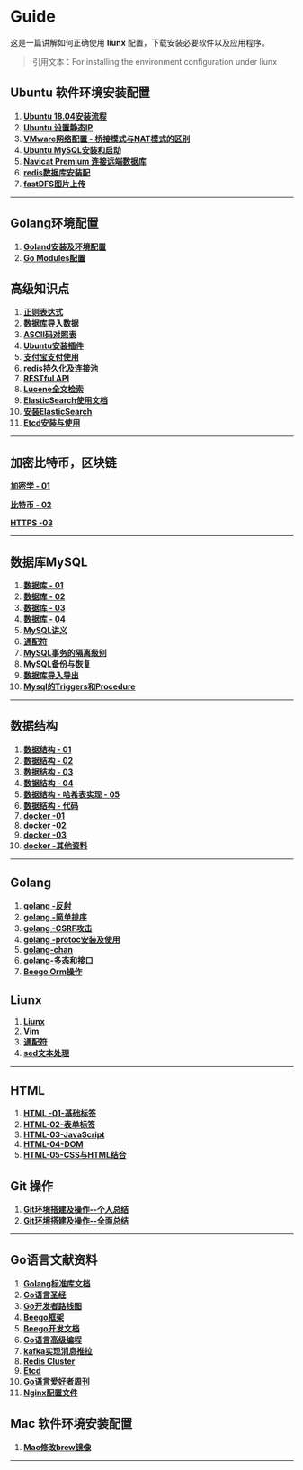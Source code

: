 # Guide

这是一篇讲解如何正确使用 **liunx** 配置，下载安装必要软件以及应用程序。

> 引用文本：For installing the environment configuration under liunx

## Ubuntu 软件环境安装配置

1. [**Ubuntu 18.04安装流程**](https://github.com/shumintao/conf/blob/master/pdf/153941436200.pdf)
2. [**Ubuntu 设置静态IP**](https://github.com/shumintao/conf/blob/master/ubuntu%E8%AE%BE%E7%BD%AE%E9%9D%99%E6%80%81IP.md)
3. [**VMware网络配置 - 桥接模式与NAT模式的区别**](https://github.com/shumintao/conf/blob/master/VMware%E7%BD%91%E7%BB%9C%E9%85%8D%E7%BD%AE.md)
4. [**Ubuntu MySQL安装和启动**](https://github.com/shumintao/conf/blob/master/MySQL%E5%AE%89%E8%A3%85%E5%92%8C%E5%90%AF%E5%8A%A8%20.md)
5. [**Navicat Premium 连接远端数据库**](https://github.com/shumintao/conf/blob/master/Navicat%20Premium%20%E8%BF%9E%E6%8E%A5%E8%BF%9C%E7%AB%AF%E6%95%B0%E6%8D%AE%E5%BA%93%20.md)
6. [**redis数据库安装配**](https://github.com/shumintao/conf/blob/master/redis%E6%95%B0%E6%8D%AE%E5%BA%93.md)
7. [**fastDFS图片上传**](https://github.com/shumintao/conf/blob/master/fastDFS%E5%8F%8AElasticsearch.md)

---
## Golang环境配置
1. [**Goland安装及环境配置**](https://github.com/shumintao/conf/blob/master/Goland%E5%AE%89%E8%A3%85%E5%8F%8A%E7%8E%AF%E5%A2%83%E9%85%8D%E7%BD%AE.md)
2. [**Go Modules配置**](https://github.com/shumintao/conf/blob/master/GoModules%E9%85%8D%E7%BD%AE.md)

## 高级知识点

1. [**正则表达式**](https://github.com/shumintao/conf/blob/master/Linux%E6%AD%A3%E5%88%99%E8%A1%A8%E8%BE%BE%E5%BC%8F.md)
2. [**数据库导入数据**](https://github.com/shumintao/conf/blob/master/%E6%95%B0%E6%8D%AE%E5%BA%93%E5%AF%BC%E5%85%A5%E6%95%B0%E6%8D%AE.md)
3. [**ASCII码对照表**](https://github.com/shumintao/conf/blob/master/pdf/ASCII%E7%A0%81%E5%AF%B9%E7%85%A7%E8%A1%A8.doc)
4. [**Ubuntu安装插件**](https://github.com/shumintao/conf/blob/master/Ubuntu%E6%8F%92%E4%BB%B6.md)
5. [**支付宝支付使用**](https://github.com/shumintao/conf/blob/master/%E6%94%AF%E4%BB%98%E5%AE%9D%E6%94%AF%E4%BB%98%E4%BD%BF%E7%94%A8.docx)
6. [**redis持久化及连接池**](https://github.com/shumintao/conf/blob/master/redis%E6%8C%81%E4%B9%85%E5%8C%96%E5%8F%8A%E8%BF%9E%E6%8E%A5%E6%B1%A0.md)
7. [**RESTful API**](https://github.com/shumintao/conf/blob/master/RESTful%20API%20.md)
8. [**Lucene全文检索**](https://github.com/shumintao/conf/blob/master/Lucene%E5%85%A8%E6%96%87%E6%A3%80%E7%B4%A2%E6%8A%80%E6%9C%AF.md)
9. [**ElasticSearch使用文档**](https://github.com/shumintao/conf/blob/master/ElasticSearch%E4%BD%BF%E7%94%A8%E6%96%87%E6%A1%A3.md)
10. [**安装ElasticSearch**](https://github.com/shumintao/conf/blob/master/Mac%E5%AE%89%E8%A3%85ElasticSearch.md)
11. [**Etcd安装与使用**]([https://github.com/shumintao/conf/blob/master/Etcd%E5%AE%89%E8%A3%85%E4%B8%8E%E4%BD%BF%E7%94%A8.md](https://github.com/shumintao/conf/blob/master/Etcd安装与使用.md))

---

## 加密比特币，区块链

[**加密学 - 01**]()

[**比特币 - 02**]()

[**HTTPS -03**]()



---

## 数据库MySQL

1. [**数据库 - 01**](https://github.com/shumintao/conf/blob/master/%E6%95%B0%E6%8D%AE%E5%BA%93/%E6%95%B0%E6%8D%AE%E5%BA%93_01/%E8%AF%BE%E5%A0%82%E7%AC%94%E8%AE%B0.md)
2. [**数据库 - 02**](https://github.com/shumintao/conf/blob/master/%E6%95%B0%E6%8D%AE%E5%BA%93/%E6%95%B0%E6%8D%AE%E5%BA%93_02/%E8%AF%BE%E5%A0%82%E7%AC%94%E8%AE%B0.md)
3. [**数据库 - 03**](https://github.com/shumintao/conf/blob/master/%E6%95%B0%E6%8D%AE%E5%BA%93/%E6%95%B0%E6%8D%AE%E5%BA%93_03/%E8%AF%BE%E5%A0%82%E7%AC%94%E8%AE%B0.md)
4. [**数据库 - 04**](https://github.com/shumintao/conf/blob/master/%E6%95%B0%E6%8D%AE%E5%BA%93/%E6%95%B0%E6%8D%AE%E5%BA%93_04/%E8%AF%BE%E5%A0%82%E7%AC%94%E8%AE%B0.md)
5. [**MySQL讲义**](https://github.com/shumintao/conf/blob/master/%E6%95%B0%E6%8D%AE%E5%BA%93/03-MySQL_%E8%AE%B2%E4%B9%89--1.9.1.doc)
6. [**通配符**](https://github.com/shumintao/conf/blob/master/%E6%95%B0%E6%8D%AE%E5%BA%93/%E9%80%9A%E9%85%8D%E7%AC%A6MySQL.md)
7. [**MySQL事务的隔离级别**](https://github.com/shumintao/conf/blob/master/MySQL%E4%BA%8B%E5%8A%A1%E7%9A%84%E9%9A%94%E7%A6%BB%E7%BA%A7%E5%88%AB.md)
8. [**MySQL备份与恢复**](https://github.com/shumintao/conf/blob/master/%E6%95%B0%E6%8D%AE%E5%BA%93/MySQL%E5%A4%87%E4%BB%BD%E4%B8%8E%E6%81%A2%E5%A4%8D.md)
9. [**数据库导入导出**](https://github.com/shumintao/conf/blob/master/%E6%95%B0%E6%8D%AE%E5%BA%93/%E6%95%B0%E6%8D%AE%E5%BA%93%E5%AF%BC%E5%85%A5%E6%95%B0%E6%8D%AE.md)
10. [**Mysql的Triggers和Procedure**](https://github.com/shumintao/conf/blob/master/%E6%95%B0%E6%8D%AE%E5%BA%93/Mysql%E7%9F%A5%E8%AF%86%E8%A1%A5%E6%BC%8F.md)

---

## 数据结构

1. [**数据结构 - 01**](https://github.com/shumintao/conf/blob/master/%E6%95%B0%E6%8D%AE%E7%BB%93%E6%9E%84/%E6%95%B0%E6%8D%AE%E7%BB%93%E6%9E%84_01/%E8%AF%BE%E5%A0%82%E7%AC%94%E8%AE%B0.md)
2. [**数据结构 - 02**](https://github.com/shumintao/conf/blob/master/%E6%95%B0%E6%8D%AE%E7%BB%93%E6%9E%84/%E6%95%B0%E6%8D%AE%E7%BB%93%E6%9E%84_02/%E8%AF%BE%E5%A0%82%E7%AC%94%E8%AE%B0.md)
3. [**数据结构 - 03**](https://github.com/shumintao/conf/blob/master/%E6%95%B0%E6%8D%AE%E7%BB%93%E6%9E%84/%E6%95%B0%E6%8D%AE%E7%BB%93%E6%9E%84_03/%E8%AF%BE%E5%A0%82%E7%AC%94%E8%AE%B0.md)
4. [**数据结构 - 04**](https://github.com/shumintao/conf/blob/master/%E6%95%B0%E6%8D%AE%E7%BB%93%E6%9E%84/%E6%95%B0%E6%8D%AE%E7%BB%93%E6%9E%84_04/%E6%8E%92%E5%BA%8F%E7%AE%97%E6%B3%95%20-%20%E8%AF%BE%E5%A0%82%E7%AC%94%E8%AE%B0.md)
5. [**数据结构 - 哈希表实现 - 05**](https://github.com/shumintao/conf/blob/master/%E5%93%88%E5%B8%8C%E8%A1%A8.md)
5. [**数据结构 - 代码**](https://github.com/shumintao/conf/tree/master/%E6%95%B0%E6%8D%AE%E7%BB%93%E6%9E%84/data) 
6. [**docker -01**](https://github.com/shumintao/conf/blob/master/%E6%95%B0%E6%8D%AE%E7%BB%93%E6%9E%84/dokcer_01/docker%E8%AF%BE%E5%A0%82%E7%AC%94%E8%AE%B0-01.md)
7. [**docker -02**](https://github.com/shumintao/conf/blob/master/%E6%95%B0%E6%8D%AE%E7%BB%93%E6%9E%84/dokcer_02/docker%E8%AF%BE%E5%A0%82%E7%AC%94%E8%AE%B0-02.md)
8. [**docker -03**](https://github.com/shumintao/conf/blob/master/%E6%95%B0%E6%8D%AE%E7%BB%93%E6%9E%84/dokcer_03/docker%E8%AF%BE%E5%A0%82%E7%AC%94%E8%AE%B0-03.md)
9. [**docker -其他资料**](https://github.com/shumintao/conf/blob/master/%E6%95%B0%E6%8D%AE%E7%BB%93%E6%9E%84/docker-%E8%AF%BE%E6%9C%AC/Docker.xmind)

---
## Golang

1. [**golang -反射**](https://github.com/shumintao/conf/blob/master/反射_01/课堂笔记.md)
2. [**golang -简单排序**](https://github.com/shumintao/conf/blob/master/%E6%8E%92%E5%BA%8F-01/src/mian.go)
3. [**golang -CSRF攻击**](https://github.com/shumintao/conf/blob/master/csrf.md)
4. [**golang -protoc安装及使用**](https://github.com/shumintao/conf/blob/master/protoc%E5%AE%89%E8%A3%85%E5%8F%8A%E4%BD%BF%E7%94%A8.md)
5. [**golang-chan**]()
6. [**golang-多态和接口**](https://github.com/shumintao/conf/blob/master/Go%E8%AF%AD%E8%A8%80%E7%9A%84%E6%8E%A5%E5%8F%A3%E5%92%8C%E5%A4%9A%E6%80%81.md)
7. [**Beego Orm操作**](https://github.com/shumintao/conf/blob/master/Beego_Orm.md)

## Liunx

1. [**Liunx**](https://github.com/shumintao/conf/blob/master/Liunx/Liunx_01/%E8%AF%BE%E5%A0%82%E7%AC%94%E8%AE%B0.md)
2. [**Vim**](https://github.com/shumintao/conf/blob/master/Liunx/Vim_01/%E8%AF%BE%E5%A0%82%E7%AC%94%E8%AE%B0.md)
3. [**通配符**](https://github.com/shumintao/conf/blob/master/Liunx/%E9%80%9A%E9%85%8D%E7%AC%A6Liunx.md)
4. [**sed文本处理**](https://github.com/shumintao/conf/blob/master/Liunx/sed%E6%96%87%E6%9C%AC%E5%A4%84%E7%90%86.md)

---

## HTML 

1. [**HTML -01-基础标签**](https://github.com/shumintao/conf/blob/master/HTML/HTML_01.md)
2. [**HTML-02-表单标签**](https://github.com/shumintao/conf/blob/master/HTML/HTML_02%20.md)
3. [**HTML-03-JavaScript**](https://github.com/shumintao/conf/blob/master/HTML/HTML_03.md)
4.  [**HTML-04-DOM**](https://github.com/shumintao/conf/blob/master/HTML/HTML_04.md)
5.  [**HTML-05-CSS与HTML结合**](https://github.com/shumintao/conf/blob/master/HTML/HTML_05.md)

## Git 操作

1. [**Git环境搭建及操作--个人总结**](https://github.com/shumintao/conf/blob/master/Git%E5%9F%BA%E6%9C%AC%E6%93%8D%E4%BD%9C.md)
2. [**Git环境搭建及操作--全面总结**](https://github.com/shumintao/conf/blob/master/Git%E5%9F%BA%E6%9C%AC%E6%93%8D%E4%BD%9C.md)
---

## Go语言文献资料

1. [**Golang标准库文档**](https://studygolang.com/pkgdoc)
2. [**Go语言圣经**](https://books.studygolang.com/gopl-zh/)
3. [**Go开发者路线图**](https://cloud.tencent.com/developer/article/1425828)
4. [**Beego框架**](https://beego.me/docs/mvc/model/query.md)
5. [**Beego开发文档**](https://kancloud.cn/hello123/beego/126104)
5. [**Go语言高级编程**](https://chai2010.cn/advanced-go-programming-book/ch6-cloud/ch6-02-lock.html)
6. [**kafka实现消息推拉**](https://studygolang.com/articles/17912)
7. [**Redis Cluster**](https://www.jianshu.com/p/f18d3376c848)
8. [**Etcd**](http://www.wuecho.com/2018/05/28/Go%E8%AF%AD%E8%A8%80%E4%BD%BF%E7%94%A8%E5%88%86%E5%B8%83%E5%BC%8F%E4%B8%80%E8%87%B4%E6%80%A7%E7%B3%BB%E7%BB%9Fetcd/)
9. [**Go语言爱好者周刊**](https://studygolang.com/topics/9761)
10. [**Nginx配置文件**](https://www.jianshu.com/p/e8c29a49801c)
## Mac 软件环境安装配置

1. [**Mac修改brew镜像**](https://github.com/shumintao/conf/blob/master/Mac%E4%BF%AE%E6%94%B9brew%E9%95%9C%E5%83%8F.md)

---

